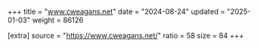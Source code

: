 +++
title = "www.cweagans.net"
date = "2024-08-24"
updated = "2025-01-03"
weight = 86126

[extra]
source = "https://www.cweagans.net/"
ratio = 58
size = 84
+++

